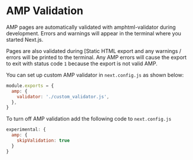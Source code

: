 # AMP Validation


AMP pages are automatically validated with amphtml-validator during development. Errors and warnings will appear in the terminal where you started Next.js.


Pages are also validated during [Static HTML export and any warnings / errors will be printed to the terminal. Any AMP errors will cause the export to exit with status code `1` because the export is not valid AMP.


You can set up custom AMP validator in `next.config.js` as shown below:



```javascript
module.exports = {
  amp: {
    validator: './custom_validator.js',
  },
}

```

To turn off AMP validation add the following code to `next.config.js`



```javascript
experimental: {
  amp: {
    skipValidation: true
  }
}

```



